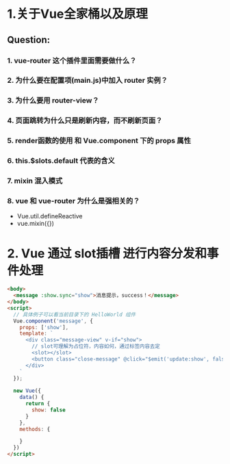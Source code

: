 # 1.关于Vue全家桶以及原理
## Question:  
### 1. vue-router 这个插件里面需要做什么？
### 2. 为什么要在配置项(main.js)中加入 router 实例？
### 3. 为什么要用 router-view？
### 4. 页面跳转为什么只是刷新内容，而不刷新页面？
### 5. render函数的使用 和 Vue.component 下的 props 属性
### 6. this.$slots.default 代表的含义
### 7. mixin 混入模式
### 8. vue 和 vue-router 为什么是强相关的？
* Vue.util.defineReactive
* vue.mixin({})












# 2. Vue 通过 slot插槽 进行内容分发和事件处理
``` html
<body>
  <message :show.sync="show">消息提示，success！</message>
</body>
<script>
  // 具体例子可以看当前目录下的 HelloWorld 组件
  Vue.component('message', {
    props: ['show'],
    template: `
      <div class="message-view" v-if="show">
        // slot可理解为占位符，内容如何，通过标签内容去定 
        <slot></slot>
        <button class="close-message" @click="$emit('update:show', false)">关闭弹窗</button>
      </div>
    `
  });
  
  new Vue({
    data() {
      return {
        show: false
      }
    },
    methods: {

    }
  })
</script>
```
